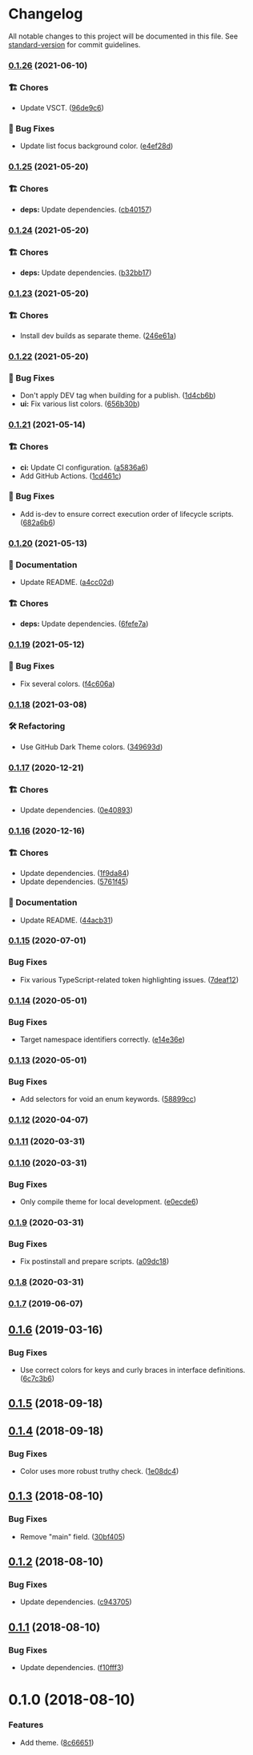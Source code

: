 # Changelog

All notable changes to this project will be documented in this file. See [standard-version](https://github.com/conventional-changelog/standard-version) for commit guidelines.

### [0.1.26](https://github.com/darkobits/astra/compare/v0.1.25...v0.1.26) (2021-06-10)


### 🏗 Chores

* Update VSCT. ([96de9c6](https://github.com/darkobits/astra/commit/96de9c6f3604f2fcf861d2ec7224879921b2e32b))


### 🐞 Bug Fixes

* Update list focus background color. ([e4ef28d](https://github.com/darkobits/astra/commit/e4ef28df17a74289991244064c45285a63ac586b))

### [0.1.25](https://github.com/darkobits/astra/compare/v0.1.24...v0.1.25) (2021-05-20)


### 🏗 Chores

* **deps:** Update dependencies. ([cb40157](https://github.com/darkobits/astra/commit/cb401577b4aa1446f1e764039eb2a90948b55435))

### [0.1.24](https://github.com/darkobits/astra/compare/v0.1.23...v0.1.24) (2021-05-20)


### 🏗 Chores

* **deps:** Update dependencies. ([b32bb17](https://github.com/darkobits/astra/commit/b32bb178c18cf78c3a581814bf93461936966c1e))

### [0.1.23](https://github.com/darkobits/astra/compare/v0.1.22...v0.1.23) (2021-05-20)


### 🏗 Chores

* Install dev builds as separate theme. ([246e61a](https://github.com/darkobits/astra/commit/246e61abdabf05a73b5202ac3af27598bc72bf0e))

### [0.1.22](https://github.com/darkobits/astra/compare/v0.1.21...v0.1.22) (2021-05-20)


### 🐞 Bug Fixes

* Don't apply DEV tag when building for a publish. ([1d4cb6b](https://github.com/darkobits/astra/commit/1d4cb6b11911613d67acc99511c3bce4e7886d0b))
* **ui:** Fix various list colors. ([656b30b](https://github.com/darkobits/astra/commit/656b30bc38f90f430426bbdecc96fa58b49a4538))

### [0.1.21](https://github.com/darkobits/astra/compare/v0.1.20...v0.1.21) (2021-05-14)


### 🏗 Chores

* **ci:** Update CI configuration. ([a5836a6](https://github.com/darkobits/astra/commit/a5836a65b18f29af03885c3d84118cb223829427))
* Add GitHub Actions. ([1cd461c](https://github.com/darkobits/astra/commit/1cd461ca219ecca89abec5b2cf9beb76e637afed))


### 🐞 Bug Fixes

* Add is-dev to ensure correct execution order of lifecycle scripts. ([682a6b6](https://github.com/darkobits/astra/commit/682a6b6649c0e2fdf9e92423e9e0b27db7000a66))

### [0.1.20](https://github.com/darkobits/astra/compare/v0.1.19...v0.1.20) (2021-05-13)


### 📖 Documentation

* Update README. ([a4cc02d](https://github.com/darkobits/astra/commit/a4cc02db5e8574c61d7b5a6f858b5e228c2077fc))


### 🏗 Chores

* **deps:** Update dependencies. ([6fefe7a](https://github.com/darkobits/astra/commit/6fefe7a67357bb53cdd1cf671296695187e93946))

### [0.1.19](https://github.com/darkobits/astra/compare/v0.1.18...v0.1.19) (2021-05-12)


### 🐞 Bug Fixes

* Fix several colors. ([f4c606a](https://github.com/darkobits/astra/commit/f4c606ac438c1f9a5590983111955158f6e3ae1c))

### [0.1.18](https://github.com/darkobits/astra/compare/v0.1.17...v0.1.18) (2021-03-08)


### 🛠 Refactoring

* Use GitHub Dark Theme colors. ([349693d](https://github.com/darkobits/astra/commit/349693dfae30986a6156b91351c8f771211944a9))

### [0.1.17](https://github.com/darkobits/astra/compare/v0.1.16...v0.1.17) (2020-12-21)


### 🏗 Chores

* Update dependencies. ([0e40893](https://github.com/darkobits/astra/commit/0e40893548b7489a1f73116886a197acddc5a9f2))

### [0.1.16](https://github.com/darkobits/astra/compare/v0.1.15...v0.1.16) (2020-12-16)


### 🏗 Chores

* Update dependencies. ([1f9da84](https://github.com/darkobits/astra/commit/1f9da8478abc97d58aa9db05ca936ac2cdd6197b))
* Update dependencies. ([5761f45](https://github.com/darkobits/astra/commit/5761f45d80312ae3486a31b4b7b24160c4165c4e))


### 📖 Documentation

* Update README. ([44acb31](https://github.com/darkobits/astra/commit/44acb31d2f00ba40b965615b56fdbcfc5c1491d9))

### [0.1.15](https://github.com/darkobits/astra/compare/v0.1.14...v0.1.15) (2020-07-01)


### Bug Fixes

* Fix various TypeScript-related token highlighting issues. ([7deaf12](https://github.com/darkobits/astra/commit/7deaf12842dd8e68708a797ae71a061342008802))

### [0.1.14](https://github.com/darkobits/astra/compare/v0.1.13...v0.1.14) (2020-05-01)


### Bug Fixes

* Target namespace identifiers correctly. ([e14e36e](https://github.com/darkobits/astra/commit/e14e36e1d63f5e6800d62bf8ea767fc44455e0bb))

### [0.1.13](https://github.com/darkobits/astra/compare/v0.1.12...v0.1.13) (2020-05-01)


### Bug Fixes

* Add selectors for void an enum keywords. ([58899cc](https://github.com/darkobits/astra/commit/58899cc9b7829e2724fd483604f3e41ca9020dff))

### [0.1.12](https://github.com/darkobits/astra/compare/v0.1.11...v0.1.12) (2020-04-07)

### [0.1.11](https://github.com/darkobits/astra/compare/v1.10.0...v0.1.11) (2020-03-31)

### [0.1.10](https://github.com/darkobits/astra/compare/v0.1.9...v0.1.10) (2020-03-31)


### Bug Fixes

* Only compile theme for local development. ([e0ecde6](https://github.com/darkobits/astra/commit/e0ecde6751985a0a76feaa3becf94b52c87ce9ea))

### [0.1.9](https://github.com/darkobits/astra/compare/v0.1.8...v0.1.9) (2020-03-31)


### Bug Fixes

* Fix postinstall and prepare scripts. ([a09dc18](https://github.com/darkobits/astra/commit/a09dc188c946ff8419fb2d0d41760039189bee6d))

### [0.1.8](https://github.com/darkobits/astra/compare/v0.1.7...v0.1.8) (2020-03-31)

### [0.1.7](https://github.com/darkobits/astra/compare/v0.1.6...v0.1.7) (2019-06-07)



<a name="0.1.6"></a>
## [0.1.6](https://github.com/darkobits/astra/compare/v0.1.5...v0.1.6) (2019-03-16)


### Bug Fixes

* Use correct colors for keys and curly braces in interface definitions. ([6c7c3b6](https://github.com/darkobits/astra/commit/6c7c3b6))



<a name="0.1.5"></a>
## [0.1.5](https://github.com/darkobits/astra/compare/v0.1.4...v0.1.5) (2018-09-18)



<a name="0.1.4"></a>
## [0.1.4](https://github.com/darkobits/astra/compare/v0.1.3...v0.1.4) (2018-09-18)


### Bug Fixes

* Color uses more robust truthy check. ([1e08dc4](https://github.com/darkobits/astra/commit/1e08dc4))



<a name="0.1.3"></a>
## [0.1.3](https://github.com/darkobits/astra/compare/v0.1.2...v0.1.3) (2018-08-10)


### Bug Fixes

* Remove "main" field. ([30bf405](https://github.com/darkobits/astra/commit/30bf405))



<a name="0.1.2"></a>
## [0.1.2](https://github.com/darkobits/astra/compare/v0.1.1...v0.1.2) (2018-08-10)


### Bug Fixes

* Update dependencies. ([c943705](https://github.com/darkobits/astra/commit/c943705))



<a name="0.1.1"></a>
## [0.1.1](https://github.com/darkobits/astra/compare/v0.1.0...v0.1.1) (2018-08-10)


### Bug Fixes

* Update dependencies. ([f10fff3](https://github.com/darkobits/astra/commit/f10fff3))



<a name="0.1.0"></a>
# 0.1.0 (2018-08-10)


### Features

* Add theme. ([8c66651](https://github.com/darkobits/astra/commit/8c66651))
